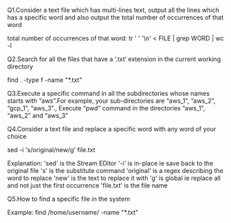 Q1.Consider a text file which has multi-lines text, output all the lines which has a specific word and also 
output the total number of occurrences of that word

total number of occurrences of that word: tr ' ' '\n' < FILE | grep WORD | wc -l

Q2.Search for all the files that have a ‘.txt’ extension in the current working directory

find . -type f -name "*.txt"


Q3.Execute a specific command in all the subdirectories whose names starts with “aws”.For example, your sub-directories are “aws_1”, 
“aws_2”, “gcp_1”, “aws_3”., Execute “pwd” command in the directories “aws_1”, “aws_2” and “aws_3”


Q4.Consider a text file and replace a specific word with any word of your choice

sed -i 's/original/new/g' file.txt

Explanation:
'sed' is the Stream EDitor
'-i' is in-place ie save back to the original file
's' is the substitute command
'original' is a regex describing the word to replace
'new' is the text to replace it with
'g' is global ie replace all and not just the first occurrence
'file.txt' is the file name


Q5.How to find a specific file in the system

Example: find /home/username/ -name "*.txt"
